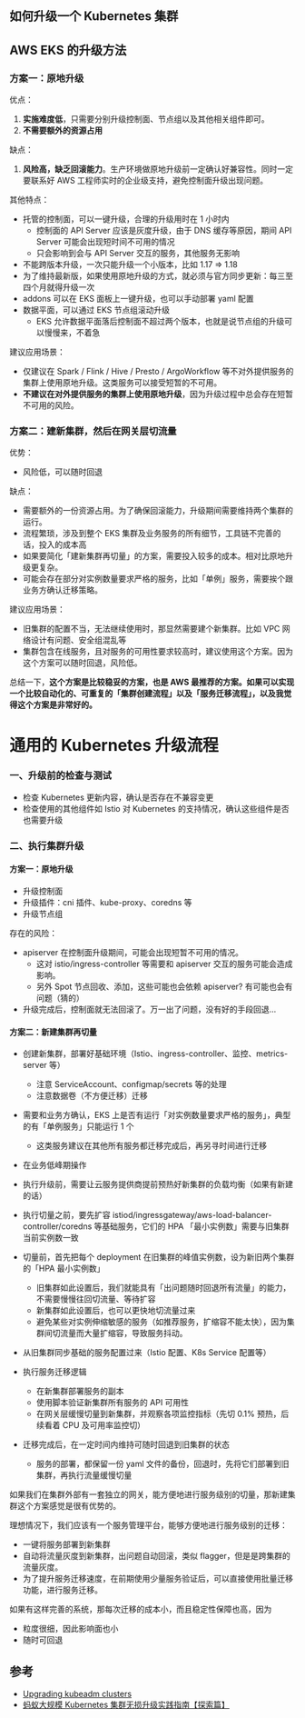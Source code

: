 如何升级一个 Kubernetes 集群
---


## AWS EKS 的升级方法

### 方案一：原地升级

优点：

1. **实施难度低**，只需要分别升级控制面、节点组以及其他相关组件即可。
2. **不需要额外的资源占用**

缺点：

1. **风险高，缺乏回滚能力**。生产环境做原地升级前一定确认好兼容性。同时一定要联系好 AWS 工程师实时的企业级支持，避免控制面升级出现问题。

其他特点：

- 托管的控制面，可以一键升级，合理的升级用时在 1 小时内
  - 控制面的 API Server 应该是灰度升级，由于 DNS 缓存等原因，期间 API Server 可能会出现短时间不可用的情况
  - 只会影响到会与 API Server 交互的服务，其他服务无影响
- 不能跨版本升级，一次只能升级一个小版本，比如 1.17 => 1.18
- 为了维持最新版，如果使用原地升级的方式，就必须与官方同步更新：每三至四个月就得升级一次
- addons 可以在 EKS 面板上一键升级，也可以手动部署 yaml 配置
- 数据平面，可以通过 EKS 节点组滚动升级
  - EKS 允许数据平面落后控制面不超过两个版本，也就是说节点组的升级可以慢慢来，不着急

建议应用场景：

- 仅建议在 Spark / Flink / Hive / Presto / ArgoWorkflow 等不对外提供服务的集群上使用原地升级。这类服务可以接受短暂的不可用。
- **不建议在对外提供服务的集群上使用原地升级**，因为升级过程中总会存在短暂不可用的风险。

### 方案二：建新集群，然后在网关层切流量

优势：
- 风险低，可以随时回退

缺点：

- 需要额外的一份资源占用。为了确保回滚能力，升级期间需要维持两个集群的运行。
- 流程繁琐，涉及到整个 EKS 集群及业务服务的所有细节，工具链不完善的话，投入的成本高
- 如果要简化「建新集群再切量」的方案，需要投入较多的成本。相对比原地升级更复杂。
- 可能会存在部分对实例数量要求严格的服务，比如「单例」服务，需要挨个跟业务方确认迁移策略。

建议应用场景：

- 旧集群的配置不当，无法继续使用时，那显然需要建个新集群。比如 VPC 网络设计有问题、安全组混乱等
- 集群包含在线服务，且对服务的可用性要求较高时，建议使用这个方案。因为这个方案可以随时回退，风险低。

总结一下，**这个方案是比较稳妥的方案，也是 AWS 最推荐的方案。如果可以实现一个比较自动化的、可重复的「集群创建流程」以及「服务迁移流程」，以及我觉得这个方案是非常好的。**

# 通用的 Kubernetes 升级流程


### 一、升级前的检查与测试

- 检查 Kubernetes 更新内容，确认是否存在不兼容变更
- 检查使用的其他组件如 Istio 对 Kubernetes 的支持情况，确认这些组件是否也需要升级

### 二、执行集群升级

#### 方案一：原地升级

- 升级控制面
- 升级插件：cni 插件、kube-proxy、coredns 等
- 升级节点组

存在的风险：
- apiserver 在控制面升级期间，可能会出现短暂不可用的情况。
  - 这对 istio/ingress-controller 等需要和 apiserver 交互的服务可能会造成影响。
  - 另外 Spot 节点回收、添加，这些可能也会依赖 apiserver? 有可能也会有问题（猜的）
- 升级完成后，控制面就无法回滚了。万一出了问题，没有好的手段回退...

#### 方案二：新建集群再切量

- 创建新集群，部署好基础环境（Istio、ingress-controller、监控、metrics-server 等）
  - 注意 ServiceAccount、configmap/secrets 等的处理
  - 注意数据卷（不方便迁移）迁移
- 需要和业务方确认，EKS 上是否有运行「对实例数量要求严格的服务」，典型的有「单例服务」只能运行 1 个
  - 这类服务建议在其他所有服务都迁移完成后，再另寻时间进行迁移
- 在业务低峰期操作
- 执行升级前，需要让云服务提供商提前预热好新集群的负载均衡（如果有新建的话）
- 执行切量之前，要先扩容 istiod/ingressgateway/aws-load-balancer-controller/coredns 等基础服务，它们的 HPA 「最小实例数」需要与旧集群当前实例数一致
- 切量前，首先把每个 deployment 在旧集群的峰值实例数，设为新旧两个集群的「HPA 最小实例数」
  - 旧集群如此设置后，我们就能具有「出问题随时回退所有流量」的能力，不需要慢慢往回切流量、等待扩容
  - 新集群如此设置后，也可以更快地切流量过来
  - 避免某些对实例伸缩敏感的服务（如推荐服务，扩缩容不能太快），因为集群间切流量而大量扩缩容，导致服务抖动。

- 从旧集群同步基础的服务配置过来（Istio 配置、K8s Service 配置等）
- 执行服务迁移逻辑
  - 在新集群部署服务的副本
  - 使用脚本验证新集群所有服务的 API 可用性
  - 在网关层缓慢切量到新集群，并观察各项监控指标（先切 0.1% 预热，后续看着 CPU 及可用率监控切）
- 迁移完成后，在一定时间内维持可随时回退到旧集群的状态
  - 服务的部署，都保留一份 yaml 文件的备份，回退时，先将它们部署到旧集群，再执行流量缓慢切量

如果我们在集群外部有一套独立的网关，能方便地进行服务级别的切量，那新建集群这个方案感觉是很有优势的。

理想情况下，我们应该有一个服务管理平台，能够方便地进行服务级别的迁移：

- 一键将服务部署到新集群
- 自动将流量灰度到新集群，出问题自动回滚，类似 flagger，但是是跨集群的流量灰度。
- 为了提升服务迁移速度，在前期使用少量服务验证后，可以直接使用批量迁移功能，进行服务迁移。

如果有这样完善的系统，那每次迁移的成本小，而且稳定性保障也高，因为
- 粒度很细，因此影响面也小
- 随时可回退


## 参考

- [Upgrading kubeadm clusters](https://kubernetes.io/docs/tasks/administer-cluster/kubeadm/kubeadm-upgrade/)
- [蚂蚁大规模 Kubernetes 集群无损升级实践指南【探索篇】](https://mp.weixin.qq.com/s/aB4CXC4P8F1q5LrE8mEBDg)
